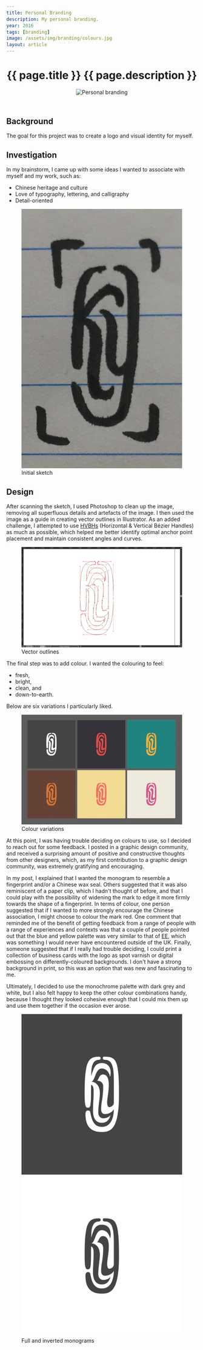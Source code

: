 ```yaml
---
title: Personal Branding
description: My personal branding.
year: 2016
tags: [branding]
image: /assets/img/branding/colours.jpg
layout: article
---
```


<header class="intro">
    <h1 class="details">{{ page.title }}
        <span class="subtitle">{{ page.description }}</span>
    </h1>
    <figure>
        <img src="{{ page.image }}" alt="Personal branding">
    </figure>
</header>

## Background
The goal for this project was to create a logo and visual identity for myself.

## Investigation
In my brainstorm, I came up with some ideas I wanted to associate with myself and my work, such as:
* Chinese heritage and culture
* Love of typography, lettering, and calligraphy
* Detail-oriented

<figure>
    <img src="/assets/img/branding/sketch.jpg" alt="Initial sketch">
    <figcaption>Initial sketch</figcaption>
</figure>

## Design
After scanning the sketch, I used Photoshop to clean up the image, removing all superfluous details and artefacts of the image. I then used the image as a guide in creating vector outlines in Illustrator. As an added challenge, I attempted to use [HVBHs](https://theagsc.com/blog/tutorials/so-whats-the-big-deal-with-horizontal-vertical-bezier-handles-anyway/ "So What’s the Big Deal with Horizontal & Vertical Bezier Handles Anyway?") (Horizontal & Vertical Bézier Handles) as much as possible, which helped me better identify optimal anchor point placement and maintain consistent angles and curves.

<figure>
    <img src="/assets/img/branding/hvbh.png" alt="Vector outlines">
    <figcaption>Vector outlines</figcaption>
</figure>

The final step was to add colour. I wanted the colouring to feel:
* fresh,
* bright,
* clean, and
* down-to-earth.

Below are six variations I particularly liked.

<figure>
    <img src="/assets/img/branding/colours.jpg" alt="Colour variations">
    <figcaption>Colour variations</figcaption>
</figure>

At this point, I was having trouble deciding on colours to use, so I decided to reach out for some feedback. I posted in a graphic design community, and received a surprising amount of positive and constructive thoughts from other designers, which, as my first contribution to a graphic design community, was extremely gratifying and encouraging.

In my post, I explained that I wanted the monogram to resemble a fingerprint and/or a Chinese wax seal. Others suggested that it was also reminiscent of a paper clip, which I hadn't thought of before, and that I could play with the possibility of widening the mark to edge it more firmly towards the shape of a fingerprint. In terms of colour, one person suggested that if I wanted to more strongly encourage the Chinese association, I might choose to colour the mark red. One comment that reminded me of the benefit of getting feedback from a range of people with a range of experiences and contexts was that a couple of people pointed out that the blue and yellow palette was very similar to that of [EE](http://ee.co.uk/), which was something I would never have encountered outside of the UK. Finally, someone suggested that if I really had trouble deciding, I could print a collection of business cards with the logo as spot varnish or digital embossing on differently-coloured backgrounds. I don't have a strong background in print, so this was an option that was new and fascinating to me.

Ultimately, I decided to use the monochrome palette with dark grey and white, but I also felt happy to keep the other colour combinations handy, because I thought they looked cohesive enough that I could mix them up and use them together if the occasion ever arose.

<figure>
    <div class="two">
        <img src="/assets/img/branding/grey-white.png" alt="Grey on white">
        <img src="/assets/img/branding/white-grey.png" alt="White on grey">
    </div>
    <figcaption>Full and inverted monograms</figcaption>
</figure>